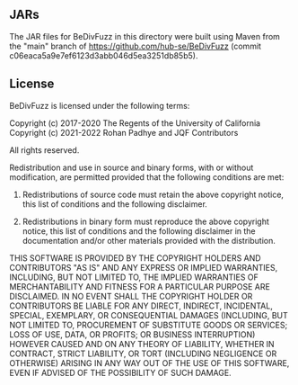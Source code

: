 ## JARs

The JAR files for BeDivFuzz in this directory were built using Maven from the "main" branch
of https://github.com/hub-se/BeDivFuzz (commit c06eaca5a9e7ef6123d3abb046d5ea3251db85b5).

## License

BeDivFuzz is licensed under the following terms:

Copyright (c) 2017-2020 The Regents of the University of California
Copyright (c) 2021-2022 Rohan Padhye and JQF Contributors

All rights reserved.

Redistribution and use in source and binary forms, with or without
modification, are permitted provided that the following conditions are
met:

1. Redistributions of source code must retain the above copyright
   notice, this list of conditions and the following disclaimer.

2. Redistributions in binary form must reproduce the above copyright
   notice, this list of conditions and the following disclaimer in the
   documentation and/or other materials provided with the distribution.

THIS SOFTWARE IS PROVIDED BY THE COPYRIGHT HOLDERS AND CONTRIBUTORS
"AS IS" AND ANY EXPRESS OR IMPLIED WARRANTIES, INCLUDING, BUT NOT
LIMITED TO, THE IMPLIED WARRANTIES OF MERCHANTABILITY AND FITNESS FOR
A PARTICULAR PURPOSE ARE DISCLAIMED. IN NO EVENT SHALL THE COPYRIGHT
HOLDER OR CONTRIBUTORS BE LIABLE FOR ANY DIRECT, INDIRECT, INCIDENTAL,
SPECIAL, EXEMPLARY, OR CONSEQUENTIAL DAMAGES (INCLUDING, BUT NOT
LIMITED TO, PROCUREMENT OF SUBSTITUTE GOODS OR SERVICES; LOSS OF USE,
DATA, OR PROFITS; OR BUSINESS INTERRUPTION) HOWEVER CAUSED AND ON ANY
THEORY OF LIABILITY, WHETHER IN CONTRACT, STRICT LIABILITY, OR TORT
(INCLUDING NEGLIGENCE OR OTHERWISE) ARISING IN ANY WAY OUT OF THE USE
OF THIS SOFTWARE, EVEN IF ADVISED OF THE POSSIBILITY OF SUCH DAMAGE.